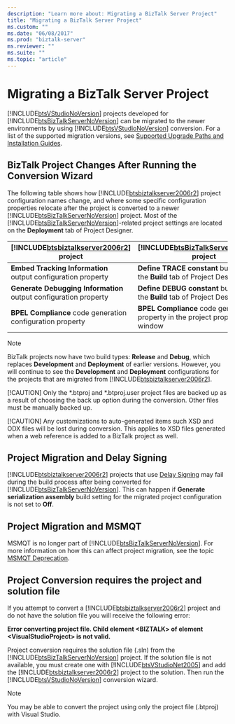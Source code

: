 ```yaml
---
description: "Learn more about: Migrating a BizTalk Server Project"
title: "Migrating a BizTalk Server Project"
ms.custom: ""
ms.date: "06/08/2017"
ms.prod: "biztalk-server"
ms.reviewer: ""
ms.suite: ""
ms.topic: "article"
---
```

# Migrating a BizTalk Server Project
[!INCLUDE[btsVStudioNoVersion](../includes/btsvstudionoversion-md.md)] projects developed for [!INCLUDE[btsBizTalkServerNoVersion](../includes/btsbiztalkservernoversion-md.md)] can be migrated to the newer environments by using  [!INCLUDE[btsVStudioNoVersion](../includes/btsvstudionoversion-md.md)] conversion. For a list of the supported migration versions, see [Supported Upgrade Paths and Installation Guides](https://social.technet.microsoft.com/wiki/contents/articles/28554.biztalk-server-supported-upgrade-paths-and-installation-guides.aspx).

## BizTalk Project Changes After Running the Conversion Wizard
 The following table shows how [!INCLUDE[btsbiztalkserver2006r2](../includes/btsbiztalkserver2006r2-md.md)] project configuration names change, and where some specific configuration properties relocate after the project is converted to a newer [!INCLUDE[btsBizTalkServerNoVersion](../includes/btsbiztalkservernoversion-md.md)] project. Most of the [!INCLUDE[btsBizTalkServerNoVersion](../includes/btsbiztalkservernoversion-md.md)]-related project settings are located on the **Deployment** tab of Project Designer.


| [!INCLUDE[btsbiztalkserver2006r2](../includes/btsbiztalkserver2006r2-md.md)] project | [!INCLUDE[btsBizTalkServerNoVersion](../includes/btsbiztalkservernoversion-md.md)] project |
|--------------------------------------------------------------------------------------|--------------------------------------------------------------------------------------------|
|             **Embed Tracking Information** output configuration property             |      **Define TRACE constant** build option on the **Build** tab of Project Designer       |
|           **Generate Debugging Information** output configuration property           |      **Define DEBUG constant** build option on the **Build** tab of Project Designer       |
|              **BPEL Compliance** code generation configuration property              |       **BPEL Compliance** code generation property in the project properties window        |

> [!NOTE]
>  BizTalk projects now have two build types: **Release** and **Debug**, which replaces **Development** and **Deployment** of earlier versions. However, you will continue to see the **Development** and **Deployment** configurations for the projects that are migrated from [!INCLUDE[btsbiztalkserver2006r2](../includes/btsbiztalkserver2006r2-md.md)].
>
> [!CAUTION]
>  Only the \*.btproj and \*.btproj.user project files are backed up as a result of choosing the back up option during the conversion. Other files must be manually backed up.
>
> [!CAUTION]
>  Any customizations to auto-generated items such XSD and ODX files will be lost during conversion. This applies to XSD files generated when a web reference is added to a BizTalk project as well.

## Project Migration and Delay Signing
 [!INCLUDE[btsbiztalkserver2006r2](../includes/btsbiztalkserver2006r2-md.md)] projects that use [Delay Signing](/dotnet/standard/assembly/delay-sign) may fail during the build process after being converted for [!INCLUDE[btsBizTalkServerNoVersion](../includes/btsbiztalkservernoversion-md.md)]. This can happen if **Generate serialization assembly** build setting for the migrated project configuration is not set to **Off**.

## Project Migration and MSMQT
 MSMQT is no longer part of [!INCLUDE[btsBizTalkServerNoVersion](../includes/btsbiztalkservernoversion-md.md)]. For more information on how this can affect project migration, see the topic [MSMQT Deprecation](../core/msmqt-deprecation.md).

## Project Conversion requires the project and solution file
 If you attempt to convert a [!INCLUDE[btsbiztalkserver2006r2](../includes/btsbiztalkserver2006r2-md.md)] project and do not have the solution file you will receive the following error:

 **Error converting project file. Child element \<BIZTALK\> of element \<VisualStudioProject\> is not valid.**

 Project conversion requires the solution file (.sln) from the [!INCLUDE[btsBizTalkServerNoVersion](../includes/btsbiztalkservernoversion-md.md)] project. If the solution file is not available, you must create one with [!INCLUDE[btsVStudioNet2005](../includes/btsvstudionet2005-md.md)] and add the [!INCLUDE[btsbiztalkserver2006r2](../includes/btsbiztalkserver2006r2-md.md)] project to the solution. Then run the [!INCLUDE[btsVStudioNoVersion](../includes/btsvstudionoversion-md.md)] conversion wizard.

> [!NOTE]
>  You may be able to convert the project using only the project file (.btproj) with Visual Studio.